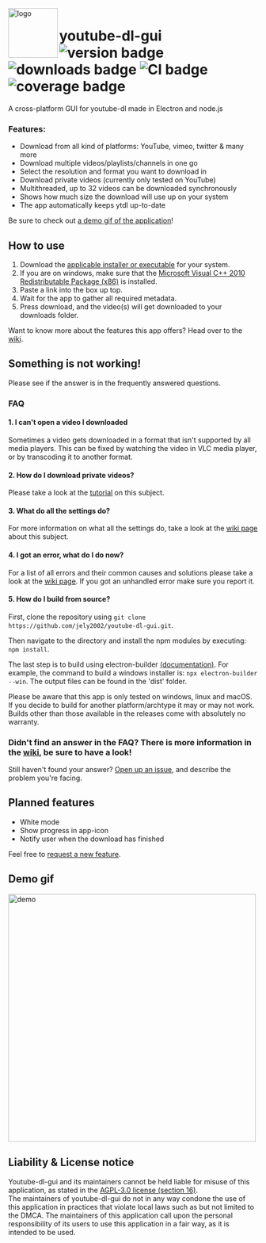<img src="https://raw.githubusercontent.com/jely2002/youtube-dl-gui/v2.0.0/renderer/img/icon.png" alt="logo" align="left" height="100"/>

# youtube-dl-gui ![version badge](https://img.shields.io/github/v/release/jely2002/youtube-dl-gui?label=latest-release) ![downloads badge](https://img.shields.io/github/downloads/jely2002/youtube-dl-gui/total) ![CI badge](https://img.shields.io/github/workflow/status/jely2002/youtube-dl-gui/CI?label=CI) ![coverage badge](https://img.shields.io/codecov/c/github/jely2002/youtube-dl-gui)
A cross-platform GUI for youtube-dl made in Electron and node.js


### Features:
- Download from all kind of platforms: YouTube, vimeo, twitter & many more
- Download multiple videos/playlists/channels in one go
- Select the resolution and format you want to download in
- Download private videos (currently only tested on YouTube)
- Multithreaded, up to 32 videos can be downloaded synchronously
- Shows how much size the download will use up on your system
- The app automatically keeps ytdl up-to-date

Be sure to check out [a demo gif of the application](#Demo-gif)!

## How to use
1. Download the [applicable installer or executable](https://github.com/jely2002/youtube-dl-gui/releases/latest) for your system.
2. If you are on windows, make sure that the [Microsoft Visual C++ 2010 Redistributable Package (x86)](https://www.microsoft.com/en-us/download/details.aspx?id=5555) is installed. 
3. Paste a link into the box up top.
4. Wait for the app to gather all required metadata.
5. Press download, and the video(s) will get downloaded to your downloads folder.

Want to know more about the features this app offers? Head over to the [wiki](https://github.com/jely2002/youtube-dl-gui/wiki/).

## Something is not working!
Please see if the answer is in the frequently answered questions.
### FAQ
#### 1.  I can't open a video I downloaded
Sometimes a video gets downloaded in a format that isn't supported by all media players. This can be fixed by watching the video in VLC media player, or by transcoding it to another format.
#### 2. How do I download private videos?
Please take a look at the [tutorial](https://github.com/jely2002/youtube-dl-gui/wiki/Private-videos-&-playlists-2.0.0) on this subject.
#### 3. What do all the settings do?
For more information on what all the settings do, take a look at the [wiki page](https://github.com/jely2002/youtube-dl-gui/wiki/Settings) about this subject.
#### 4. I got an error, what do I do now?
For a list of all errors and their common causes and solutions please take a look at the [wiki page](https://github.com/jely2002/youtube-dl-gui/wiki/Errors). If you got an unhandled error make sure you report it.
#### 5. How do I build from source?
First, clone the repository using `git clone https://github.com/jely2002/youtube-dl-gui.git`.

Then navigate to the directory and install the npm modules by executing: `npm install`.

The last step is to build using electron-builder [(documentation)](https://www.electron.build/cli). For example, the command to build a windows installer is: `npx electron-builder --win`. The output files can be found in the 'dist' folder.

Please be aware that this app is only tested on windows, linux and macOS. If you decide to build for another platform/archtype it may or may not work. Builds other than those available in the releases come with absolutely no warranty.

### Didn't find an answer in the FAQ? There is more information in the [wiki](https://github.com/jely2002/youtube-dl-gui/wiki/), be sure to have a look!<br>
Still haven't found your answer? [Open up an issue](https://github.com/jely2002/youtube-dl-gui/issues), and describe the problem you're facing.

## Planned features
- White mode
- Show progress in app-icon
- Notify user when the download has finished

Feel free to [request a new feature](https://github.com/jely2002/youtube-dl-gui/issues).

## Demo gif
<img src="ytdlgui_demo.gif" alt="demo" width="500"/>  


## Liability & License notice
Youtube-dl-gui and its maintainers cannot be held liable for misuse of this application, as stated in the [AGPL-3.0 license (section 16)](https://github.com/jely2002/youtube-dl-gui/blob/master/LICENSE).  
The maintainers of youtube-dl-gui do not in any way condone the use of this application in practices that violate local laws such as but not limited to the DMCA. The maintainers of this application call upon the personal responsibility of its users to use this application in a fair way, as it is intended to be used.
